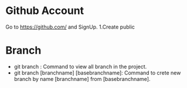 # Github Account
  Go to https://github.com/ and SignUp.
  1.Create public 

# Branch
  - git branch : Command to view all branch in the project.
  - git branch [branchname] [basebranchname]: Command to crete new branch by name [branchname] from [basebranchname]. 
